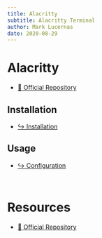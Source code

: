 ```yaml
---
title: Alacritty
subtitle: Alacritty Terminal
author: Mark Lucernas
date: 2020-08-29
---
```



# Alacritty

- [📄 Official Repository](https://github.com/alacritty/alacritty)

## Installation

- [↪ Installation](installation)

## Usage

- [↪ Configuration](configs)

<br>

# Resources

- [📄 Official Repository](https://github.com/alacritty/alacritty)

